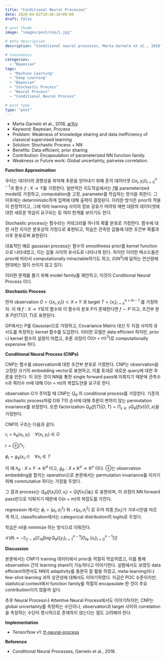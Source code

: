 ```yaml
---
title: "Conditional Neural Processes"
date: 2020-04-02T19:46:16+09:00
draft: false

# post thumb
image: "images/post/cnp/1.jpg"

# meta description
description: "Conditional neural processes, Marta Garnelo et al., 2018"

# taxonomies
categories:
  - "Bayesian"
tags:
  - "Machine Learning"
  - "Deep Learning"
  - "Bayesian"
  - "Stochastic Process"
  - "Neural Process"
  - "Conditional Neural Process"

# post type
type: "post"
---
```


- Marta Garnelo et al., 2018, [arXiv](https://arxiv.org/abs/1807.01613)
- Keyword: Bayesian, Process
- Problem: Weakness of knowledge sharing and data inefficiency of classical supervised learning
- Solution: Stochastic Process + NN
- Benefits: Data efficient, prior sharing
- Contribution: Encapsulation of parameterized NN function family. 
- Weakness or Future work: Global uncertainty, pairwise correlation.

**Function Approximation**

우리는 데이터의 경향성을 파악해 추론을 얻어내기 위해 흔히 데이터셋 $\lbrace(x_i, y_i)\rbrace^{n-1}_{i=0}$과 함수 $f: X \to Y$를 가정한다. 일반적인 지도학습에서는 $f$를 parameterized model로 가정하고, computation을 고정, parameter를 학습하는 방식을 취한다. 그 이후에는 deterministic하게 입력에 대해 출력이 결정된다. 이러한 방식은 prior의 적용이 한정적이고, 그에 따라 learning 사이의 정보 공유가 어려워 매번 대량의 데이터셋에 대한 새로운 학습이 요구되는 등 여러 한계를 보이기도 한다.

Stochastic process는 함수라는 카테고리를 하나의 확률 분포로 가정한다. 함수에 대한 사전 지식은 분포상의 가정으로 표현되고, 학습은 관측된 값들에 대한 조건부 확률과 사후 분포로써 표현된다.

대표적인 예로 gaussian process는 함수의 smoothness prior를 kernel function으로 나타내었고, 이는 값들 사이의 유사도로 나타나게 된다. 하지만 이러한 메소드들은 prior에 따라서 computationally intractable하기도 하고, $O(N^3)$에 달하는 연산량에 현대에는 많이 쓰이지 않고 있다.

이러한 문제를 풀기 위해 model family를 제안하고, 이것이 Conditional Neural Process 이다.

**Stochastic Process**

먼저 observation $O = \lbrace(x_i, y_i)\rbrace \subset X \times Y$ 과 target $T=\lbrace x_i\rbrace^{n+m-1}_{i=n}$ 를 가정하자. 이 때 $f: X \to Y$로의 함수와 이 함수의 분포 P가 존재한다면 $f \sim P$ 이고, 조건부 분포 $P(f(T)|O, T)$로 표현된다.

GP에서는 P를 Gaussian으로 가정하고, Covariance Matrix 대신 두 지점 사이의 유사도를 측정하는 kernel 함수를 도입한다. 이러한 모델은 data efficient 하지만, prior나 kernel 함수의 설정이 어렵고, 추론 과정이 $O((n+m)^3)$로 computationally expensive 하다. 

**Conditional Neural Process (CNPs)**

CNP는 함수를 observation에 대한 조건부 분포로 가정한다. CNP는 observation을 고정된 크기의 embedding vector로 표현하고, 이를 토대로 새로운 query에 대한 추론을 만든다. 이 모든 것이 NN을 통한 single forward pass에 이뤄지기 때문에 관측수 n과 쿼리수 m에 대해 O(n + m)의 복잡도만을 요구로 한다.

observation O가 주어질 때 CNP는 $Q_\theta$ 의 conditional process를 가정한다. 기존의 stochastic process처럼 O와 T의 순서에 대해 추론이 변하지 않는 permutation invariance를 보장한다. 또한 factorization $Q_\theta(f(T)|O, T)=\Pi_{x \in T}Q_\theta(f(x)|O, x)$을 가정한다. 

CNP의 구조는 다음과 같다.

$r_i = h_\theta(x_i, y_i) \quad \forall (x_i, y_i) \in O$

$r = \oplus^n_i r_i$

$\phi_i = g_\theta(x_i, r) \quad \forall x_i \in T$

이 때 $h_\theta: X \times Y \to \mathbb R^d$ 이고, $g_\theta: X \times \mathbb R^d \to \mathbb R^e$ 이다. $\oplus$는 observation embedding을 합치는 operation으로 본문에서는 permutation invariance를 지키기 위해 commutative 하다는 가정을 두었다.

그 결과 process는 $Q_\theta(f(x_i) | O, x_i) = Q(f(x_i) | \phi_i)$ 로 표현되며, 이 과정이 NN forward pass만으로 이뤄지기 때문에 O(n + m)의 복잡도를 가진다.

regression 에서는 $\phi_i = (\mu_i, \sigma_i^2)$ 와 $\mathcal N(\mu_i, \sigma_i^2)$ 로 두어 최종 $f(x_i)$가 가우시안을 따르게 하고, classification에서는 categorical distribution의 logits로 두었다.

학습은 nll을 minimize 하는 방식으로 이뤄진다.

$\mathcal L(\theta) = -\mathbb E_{f \sim P}\left[\mathbb E_N\left[\log Q_\theta(\lbrace y_i\rbrace^{n-1}_{i=1}|O_N, \lbrace x_i\rbrace^{n-1} _{i=0})\right]\right]$

**Discussion**

본문에서는 CNP가 training 데이터에서 prior을 적절히 학습하였고, 이를 통해 observation 간의 learning share이 가능하다고 이야기한다. 실험에서도 보였듯 data efficient하면서도 NN의 adaptivity를 충분히 잘 활용 하였고, meta-learning이나 few-shot learning 과의 상관성에 대해서도 이야기하였다. 지금은 POC 수준이지만, statistical context에서 function family를 적절히 encapsulate 한 것이 주요 contribution이지 않을까 싶다.

추후 Neural Process나 Attentive Neural Process에서도 이야기하지만, CNP는 global uncertainty를 측정하는 수단이나, observation과 target 사이의 correlation을 측정하는 수단이 명시적으로 존재하지 않는다는 점도 고려해야 한다.

**Implementation**

- Tensorflow v1: [tf-neural-process](https://github.com/revsic/tf-neural-process)

**Reference**

- Conditional Neural Processes, Garnelo et al., 2018.
